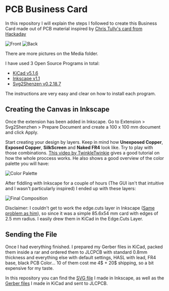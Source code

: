 # PCB Business Card

In this repository I will explain the steps I followed to create this Business Card made out of PCB material inspired by [Chris Tully's card from Hackaday](https://hackaday.io/cast4)

![Front](https://github.com/Hanqaqa/PCB_Business_Card/blob/master/Media/Front.jpg)
![Back](https://github.com/Hanqaqa/PCB_Business_Card/blob/master/Media/Back.jpg)

There are more pictures on the Media folder.

I have used 3 Open Source Programs in total:

* [KiCad v5.1.6](https://www.kicad.org/)
* [Inkscape v1.1](https://inkscape.org/)
* [Svg2Shenzen v0.2.18.7](https://github.com/badgeek/svg2shenzhen)

The instructions are very easy and clear on how to install each program.

## Creating the Canvas in Inkscape

Once the extension has been added in Inkscape. Go to Extension > Svg2Shenzhen > Prepare Document and create a 100 x 100 mm document and click Apply.

Start creating your design by layers. Keep in mind how **Unexposed Copper**, **Exposed Copper**, **SilkScreen** and **Naked FR4** look like. Try to play with those combinations. [This video by TwinkleTwinkie](https://www.youtube.com/watch?v=Sbkvza8cKQE) gives a good tutorial on how the whole proccess works. He also shows a good overview of the color palette you will have:

![Color Palette](https://github.com/Hanqaqa/PCB_Business_Card/blob/master/Media/ColorPalette.PNG)

After fiddling with Inkscape for a couple of hours (The GUI isn't that intuitive and I wasn't particularly inspired) I ended up with these layers:

![Final Composition](https://github.com/Hanqaqa/PCB_Business_Card/blob/master/Media/PCBLayers.png)

Disclaimer: I couldn't get to work the edge.cuts layer in Inkscape ([Same problem as him](https://github.com/badgeek/svg2shenzhen/issues/119)), so since it was a simple 85.6x54 mm card with edges of 2.5 mm radius. I easily drew them in KiCad in the Edge.Cuts Layer.

## Sending the File

Once I had everything finished. I prepared my Gerber files in KiCad, packed them inside a rar and ordered them to JLCPCB with standard 0.8mm thickness and everything else with default settings, HASL with lead, FR4 base, black PCB Color... 10 of them cost me 4$ + 20$ shipping, so a bit expensive for my taste. 

In this repository you can find the [SVG file](https://github.com/Hanqaqa/PCB_Business_Card/blob/master/drawing.svg) I made in Inkscape, as well as the [Gerber files](https://github.com/Hanqaqa/PCB_Business_Card/blob/master/Gerbers/Gerbers.rar) I made in KiCad and sent to JLCPCB. 
